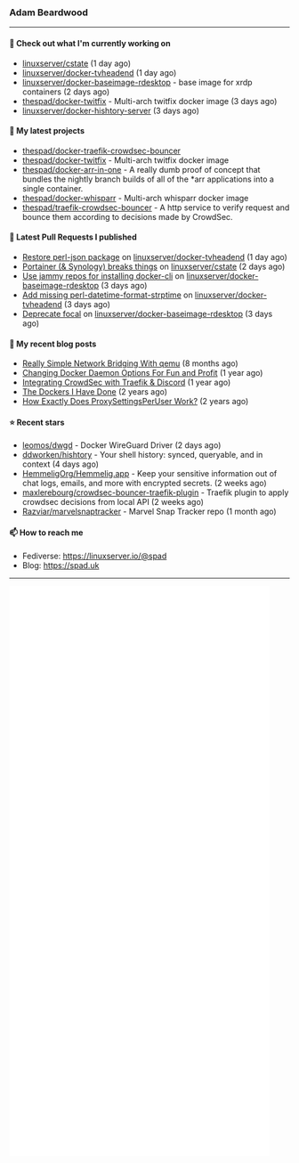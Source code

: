 ### Adam Beardwood
---
#### 👷 Check out what I'm currently working on

- [linuxserver/cstate](https://github.com/linuxserver/cstate) (1 day ago)
- [linuxserver/docker-tvheadend](https://github.com/linuxserver/docker-tvheadend) (1 day ago)
- [linuxserver/docker-baseimage-rdesktop](https://github.com/linuxserver/docker-baseimage-rdesktop) - base image for xrdp containers  (2 days ago)
- [thespad/docker-twitfix](https://github.com/thespad/docker-twitfix) - Multi-arch twitfix docker image (3 days ago)
- [linuxserver/docker-hishtory-server](https://github.com/linuxserver/docker-hishtory-server) (3 days ago)

#### 🌱 My latest projects

- [thespad/docker-traefik-crowdsec-bouncer](https://github.com/thespad/docker-traefik-crowdsec-bouncer)
- [thespad/docker-twitfix](https://github.com/thespad/docker-twitfix) - Multi-arch twitfix docker image
- [thespad/docker-arr-in-one](https://github.com/thespad/docker-arr-in-one) - A really dumb proof of concept that bundles the nightly branch builds of all of the *arr applications into a single container.
- [thespad/docker-whisparr](https://github.com/thespad/docker-whisparr) - Multi-arch whisparr docker image
- [thespad/traefik-crowdsec-bouncer](https://github.com/thespad/traefik-crowdsec-bouncer) - A http service to verify request and bounce them according to decisions made by CrowdSec.

#### 🔨 Latest Pull Requests I published

- [Restore perl-json package](https://github.com/linuxserver/docker-tvheadend/pull/231) on [linuxserver/docker-tvheadend](https://github.com/linuxserver/docker-tvheadend) (1 day ago)
- [Portainer (&amp; Synology) breaks things](https://github.com/linuxserver/cstate/pull/162) on [linuxserver/cstate](https://github.com/linuxserver/cstate) (2 days ago)
- [Use jammy repos for installing docker-cli](https://github.com/linuxserver/docker-baseimage-rdesktop/pull/62) on [linuxserver/docker-baseimage-rdesktop](https://github.com/linuxserver/docker-baseimage-rdesktop) (3 days ago)
- [Add missing perl-datetime-format-strptime](https://github.com/linuxserver/docker-tvheadend/pull/229) on [linuxserver/docker-tvheadend](https://github.com/linuxserver/docker-tvheadend) (3 days ago)
- [Deprecate focal](https://github.com/linuxserver/docker-baseimage-rdesktop/pull/61) on [linuxserver/docker-baseimage-rdesktop](https://github.com/linuxserver/docker-baseimage-rdesktop) (3 days ago)

#### 📜 My recent blog posts

- [Really Simple Network Bridging With qemu](https://spad.uk/really-simple-network-bridging-with-qemu/) (8 months ago)
- [Changing Docker Daemon Options For Fun and Profit](https://spad.uk/changing-docker-daemon-options-for-fun-and-profit/) (1 year ago)
- [Integrating CrowdSec with Traefik &amp; Discord](https://spad.uk/integrating-crowdsec-with-traefik-discord/) (1 year ago)
- [The Dockers I Have Done](https://spad.uk/the-dockers-ive-done/) (2 years ago)
- [How Exactly Does ProxySettingsPerUser Work?](https://spad.uk/how-does-proxysettingsperuser-work/) (2 years ago)

#### ⭐ Recent stars

- [leomos/dwgd](https://github.com/leomos/dwgd) - Docker WireGuard Driver (2 days ago)
- [ddworken/hishtory](https://github.com/ddworken/hishtory) - Your shell history: synced, queryable, and in context (4 days ago)
- [HemmeligOrg/Hemmelig.app](https://github.com/HemmeligOrg/Hemmelig.app) - Keep your sensitive information out of chat logs, emails, and more with encrypted secrets. (2 weeks ago)
- [maxlerebourg/crowdsec-bouncer-traefik-plugin](https://github.com/maxlerebourg/crowdsec-bouncer-traefik-plugin) - Traefik plugin to apply crowdsec decisions from local API (2 weeks ago)
- [Razviar/marvelsnaptracker](https://github.com/Razviar/marvelsnaptracker) - Marvel Snap Tracker repo (1 month ago)

#### 📫 How to reach me
- Fediverse: https://linuxserver.io/@spad
- Blog: https://spad.uk
---
<img src="https://raw.githubusercontent.com/thespad/thespad/main/github-metrics.svg">
